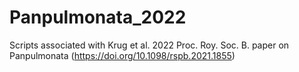 # Panpulmonata_2022
Scripts associated with Krug et al. 2022 Proc. Roy. Soc. B. paper on Panpulmonata (https://doi.org/10.1098/rspb.2021.1855)
